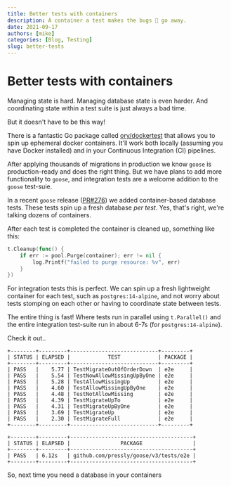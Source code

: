 ```yaml
---
title: Better tests with containers
description: A container a test makes the bugs 🐛 go away.
date: 2021-09-17
authors: [mike]
categories: [Blog, Testing]
slug: better-tests
---
```


# Better tests with containers

Managing state is hard. Managing database state is even harder. And coordinating state within a test suite is just always a bad time.

But it doesn't have to be this way!

There is a fantastic Go package called [ory/dockertest](https://github.com/ory/dockertest) that allows you to spin up ephemeral docker containers. It'll work both locally (assuming you have Docker installed) and in your Continuous Integration (CI) pipelines.

<!-- more -->

After applying thousands of migrations in production we know `goose` is production-ready and does the right thing. But we have plans to add more functionality to `goose`, and integration tests are a welcome addition to the `goose` test-suie.

In a recent `goose` release ([PR#276](https://github.com/pressly/goose/pull/276)) we added container-based database tests. These tests spin up a fresh database *per test*. Yes, that's right, we're talking dozens of containers.

After each test is completed the container is cleaned up, something like this:

```go
t.Cleanup(func() {
	if err := pool.Purge(container); err != nil {
		log.Printf("failed to purge resource: %v", err)
	}
})
```

For integration tests this is perfect. We can spin up a fresh lightweight container for each test, such as `postgres:14-alpine`, and not worry about tests stomping on each other or having to coordinate state between tests.

The entire thing is fast! Where tests run in parallel using `t.Parallel()` and the entire integration test-suite run in about 6-7s (for `postgres:14-alpine`).

Check it out..

```
+--------+---------+----------------------------+---------+
| STATUS | ELAPSED |            TEST            | PACKAGE |
+--------+---------+----------------------------+---------+
| PASS   |    5.77 | TestMigrateOutOfOrderDown  | e2e     |
| PASS   |    5.54 | TestNowAllowMissingUpByOne | e2e     |
| PASS   |    5.28 | TestAllowMissingUp         | e2e     |
| PASS   |    4.60 | TestAllowMissingUpByOne    | e2e     |
| PASS   |    4.48 | TestNotAllowMissing        | e2e     |
| PASS   |    4.39 | TestMigrateUpTo            | e2e     |
| PASS   |    4.31 | TestMigrateUpByOne         | e2e     |
| PASS   |    3.69 | TestMigrateUp              | e2e     |
| PASS   |    2.30 | TestMigrateFull            | e2e     |
+--------+---------+----------------------------+---------+

+--------+---------+---------------------------------------+
| STATUS | ELAPSED |                PACKAGE                |
+--------+---------+---------------------------------------+
| PASS   | 6.12s   | github.com/pressly/goose/v3/tests/e2e |
+--------+---------+---------------------------------------+
```

So, next time you need a database in your containers
